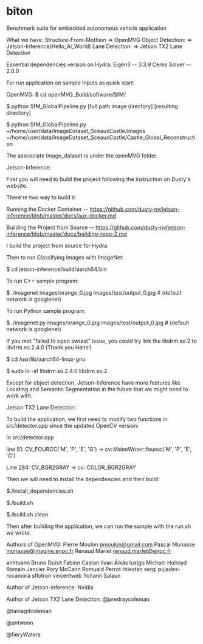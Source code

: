 # biton
Benchmark suite for embedded autonomous vehicle application

What we have:
Structure-From-Mothion  =>  OpenMVG
Object Detection:       =>  Jetson-Inference(Hello_Ai_World)
Lane Detection:         =>  Jetson TX2 Lane Detection

Essential dependencies version on Hydra:
Eigen3 -- 3.3.9
Ceres Solver -- 2.0.0

For run application on sample inputs as quick start:

OpenMVG: 
$ cd openMVG_Build/software/SfM/


$ python SfM_GlobalPipeline.py [full path image directory] [resulting directory]          


$ python SfM_GlobalPipeline.py ~/home/user/data/ImageDataset_SceauxCastle/images ~/home/user/data/ImageDataset_SceauxCastle/Castle_Global_Reconstruction


The asscociate Image_dataset is under the openMVG folder.



Jetson-Inference:


First you will need to build the project following the instruction on Dusty's website.


There're two way to build it:


Running the Docker Container  --  https://github.com/dusty-nv/jetson-inference/blob/master/docs/aux-docker.md


Building the Project from Source  --  https://github.com/dusty-nv/jetson-inference/blob/master/docs/building-repo-2.md


I build the project from source for Hydra.


Then to run Classifying Images with ImageNet:



$ cd jetson-inference/build/aarch64/bin


To run C++ sample program:


$ ./imagenet images/orange_0.jpg images/test/output_0.jpg     # (default network is googlenet)


To run Python sample program:


$ ./imagenet.py images/orange_0.jpg images/test/output_0.jpg  # (default network is googlenet)



If you met "failed to open swrast" issue, you could try link the libdrm.so.2 to libdrm.so.2.4.0 (Thank you Hans!)


$ cd /usr/lib/aarch64-linux-gnu


$ sudo ln -sf libdrm.so.2.4.0 libdrm.so.2



Except for object detection, Jetson-Inference have more features like Locating and Semantic Segmentation in the future that we might need to work with.



Jetson TX2 Lane Detection:


To build the application, we first need to modify two functions in src/detector.cpp since the updated OpenCV version:

In src/detector.cpp 	


line 51: 	CV_FOURCC('M', 'P', 'E', 'G') -> cv::VideoWriter::fourcc('M', 'P', 'E', 'G')


Line 284:	CV_BGR2GRAY -> cv::COLOR_BGR2GRAY


Then we will need to install the dependencies and then build:


$./install_dependencies.sh


$./build.sh


$./build.sh clean


Then after building the application, we can run the sample with the run.sh we wrote.











Authors of OpenMVG:
Pierre Moulon <pmoulon@gmail.com>
Pascal Monasse <monasse@imagine.enpc.fr>
Renaud Marlet <renaud.marlet@enpc.fr>

anhtuann
Bruno Duisit
Fabien Castan
Iivari Äikäs
luxigo
Michael Holroyd
Romain Janvier
Rory McCann
Romuald Perrot
rhiestan
sergi pujades-rocamora
sflotron
vincentweb
Yohann Salaun




Author of Jetson-inference:
Nvidia




Author of Jetson TX2 Lane Detection:
@jaredraycoleman 


@tainagdcoleman


@antwonn


@fieryWaters

